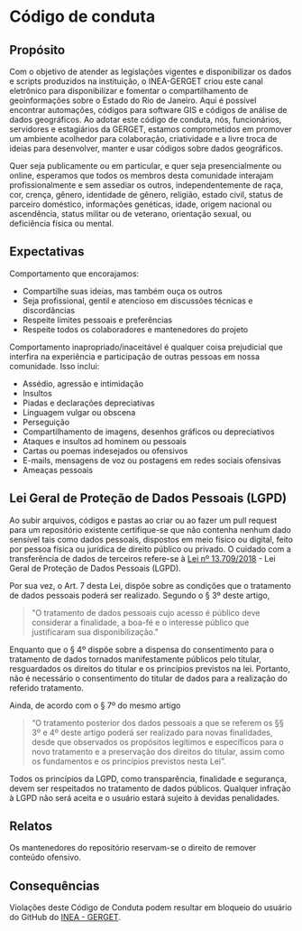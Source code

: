 # Código de conduta

## Propósito

Com o objetivo de atender as legislações vigentes e disponibilizar os dados e scripts produzidos na instituição, o INEA-GERGET criou este canal eletrônico para disponibilizar e fomentar o compartilhamento de geoinformações sobre o Estado do Rio de Janeiro.
Aqui é possível encontrar automações, códigos para software GIS e códigos de análise de dados geográficos. 
Ao adotar este código de conduta, nós, funcionários, servidores e estagiários da GERGET, estamos comprometidos em promover um ambiente acolhedor para colaboração, criatividade e a livre troca de ideias para desenvolver, manter e usar códigos sobre dados geográficos.

Quer seja publicamente ou em particular, e quer seja presencialmente ou online, esperamos que todos os membros desta comunidade interajam profissionalmente e sem assediar os outros, independentemente de raça, cor, crença, gênero, identidade de gênero, religião, estado civil, status de parceiro doméstico, informações genéticas, idade, origem nacional ou ascendência, status militar ou de veterano, orientação sexual, ou deficiência física ou mental.

## Expectativas

Comportamento que encorajamos:

 - Compartilhe suas ideias, mas também ouça os outros
 - Seja profissional, gentil e atencioso em discussões técnicas e discordâncias
 - Respeite limites pessoais e preferências
 - Respeite todos os colaboradores e mantenedores do projeto


Comportamento inapropriado/inaceitável é qualquer coisa prejudicial que interfira na experiência e participação de outras pessoas em nossa comunidade. Isso inclui:
 - Assédio, agressão e intimidação
 - Insultos
 - Piadas e declarações depreciativas
 - Linguagem vulgar ou obscena
 - Perseguição
 - Compartilhamento de imagens, desenhos gráficos ou depreciativos
 - Ataques e insultos ad hominem ou pessoais
 - Cartas ou poemas indesejados ou ofensivos
 - E-mails, mensagens de voz ou postagens em redes sociais ofensivas
 - Ameaças pessoais

## Lei Geral de Proteção de Dados Pessoais (LGPD)

Ao subir arquivos, códigos e pastas ao criar ou ao fazer um pull request para um repositório existente certifique-se que não contenha nenhum dado sensível tais como dados pessoais, dispostos em meio físico ou digital, feito por pessoa física ou jurídica de direito público ou privado. O cuidado com a transferência de dados de terceiros refere-se à [Lei nº 13.709/2018](https://www.planalto.gov.br/ccivil_03/_ato2015-2018/2018/lei/l13709.htm) - Lei Geral de Proteção de Dados Pessoais (LGPD). 

Por sua vez, o Art. 7 desta Lei, dispõe sobre as condições que o tratamento de dados pessoais poderá ser realizado. Segundo o § 3º deste artigo,
> "O tratamento de dados pessoais cujo acesso é público deve considerar a finalidade, a boa-fé e o interesse público que justificaram sua disponibilização."

Enquanto que o § 4º dispõe sobre a dispensa do consentimento para o tratamento de dados tornados manifestamente públicos pelo titular, resguardados os direitos do titular e os princípios previstos na lei. Portanto, não é necessário o consentimento do titular de dados para a realização do referido tratamento.

Ainda, de acordo com o § 7º do mesmo artigo 
> “O tratamento posterior dos dados pessoais a que se referem os §§ 3º e 4º deste artigo poderá ser realizado para novas finalidades, desde que observados os propósitos legítimos e específicos para o novo tratamento e a preservação dos direitos do titular, assim como os fundamentos e os princípios previstos nesta Lei”.

Todos os princípios da LGPD, como transparência, finalidade e segurança, devem ser respeitados no tratamento de dados públicos. Qualquer infração à LGPD não será aceita e o usuário estará sujeito à devidas penalidades.

## Relatos

Os mantenedores do repositório reservam-se o direito de remover conteúdo ofensivo. 

## Consequências

Violações deste Código de Conduta podem resultar em bloqueio do usuário do GitHub do [INEA - GERGET](https://github.com/INEA-GERGET).

